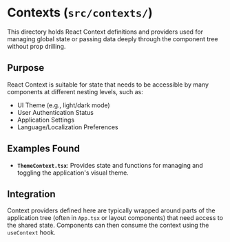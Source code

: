 # Contexts (`src/contexts/`)

This directory holds React Context definitions and providers used for managing global state or passing data deeply through the component tree without prop drilling.

## Purpose

React Context is suitable for state that needs to be accessible by many components at different nesting levels, such as:

-   UI Theme (e.g., light/dark mode)
-   User Authentication Status
-   Application Settings
-   Language/Localization Preferences

## Examples Found

-   **`ThemeContext.tsx`**: Provides state and functions for managing and toggling the application's visual theme.

## Integration

Context providers defined here are typically wrapped around parts of the application tree (often in `App.tsx` or layout components) that need access to the shared state. Components can then consume the context using the `useContext` hook. 